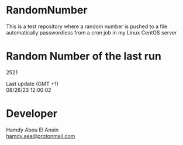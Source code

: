 # RandomNumber    
This is a test repository where a random number is pushed to a file automatically passwordless from a cron job in my Linux CentOS server    
# Random Number of the last run   
2521
      
Last update (GMT +1)    
08/26/23 12:00:02
# Developer    
Hamdy Abou El Anein   
hamdy.aea@protonmail.com
